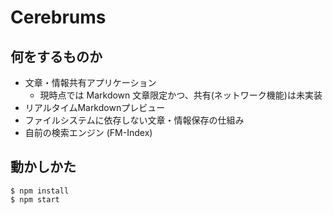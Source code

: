 Cerebrums
=========

何をするものか
--------------

* 文章・情報共有アプリケーション
	- 現時点では Markdown 文章限定かつ、共有(ネットワーク機能)は未実装
* リアルタイムMarkdownプレビュー
* ファイルシステムに依存しない文章・情報保存の仕組み
* 自前の検索エンジン (FM-Index)

動かしかた
----------

```
$ npm install
$ npm start
```

